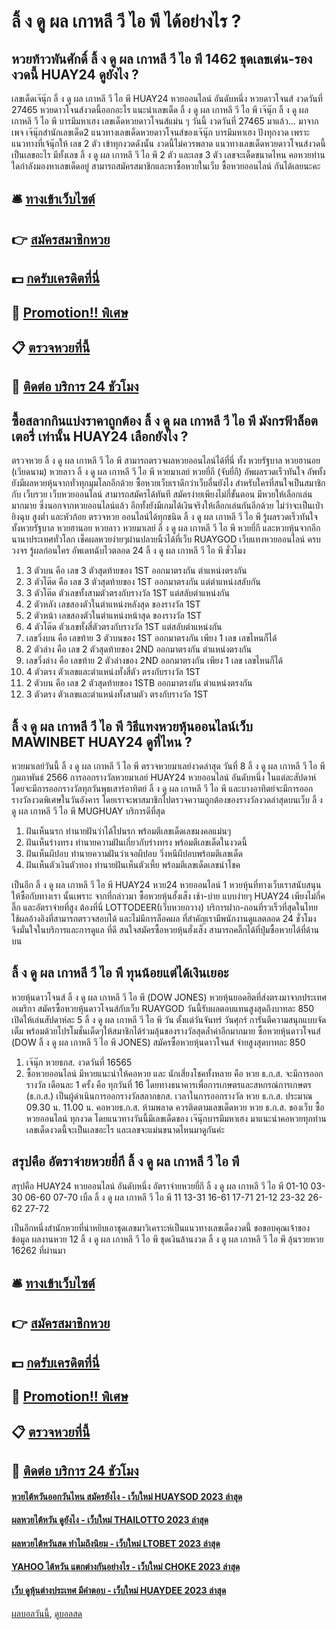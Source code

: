 # ลิ้ ง ดู ผล เกาหลี วี ไอ พี ได้อย่างไร ?
## หวยท้าวพันศักดิ์ ลิ้ ง ดู ผล เกาหลี วี ไอ พี 1462 ชุดเลขเด่น-รองงวดนี้ HUAY24 ดูยังไง ?
เลขเด็ดเจ๊นุ๊ก ลิ้ ง ดู ผล เกาหลี วี ไอ พี HUAY24 หวยออนไลน์ อันดับหนึ่ง หวยดาวโจนส์ งวดวันที่ 27465
หวยดาวโจนส์งวดนี้ออกอะไร แนะนำเลขเด็ด ลิ้ ง ดู ผล เกาหลี วี ไอ พี เจ๊นุ๊ก ลิ้ ง ดู ผล เกาหลี วี ไอ พี บารมีมหาเฮง เลขเด็ดหวยดาวโจนส์แม่น ๆ วันนี้ งวดวันที่ 27465 มาแล้ว… มาจากเพจ เจ๊นุ๊กสำนักเลขเด็ด2 แนวทางเลขเด็ดหวยดาวโจนส์ของเจ๊นุ๊ก บารมีมหาเฮง ปังทุกงวด เพราะแนวทางที่เจ้นุ๊กให้ เลข 2 ตัว เข้าทุกงวดดังนั้น งวดนี้ไม่ควรพลาด แนวทางเลขเด็ดหวยดาวโจนส์งวดนี้ เป็นเลขอะไร มีทั้งเลข ลิ้ ง ดู ผล เกาหลี วี ไอ พี 2 ตัว และเลข 3 ตัว เลขจะเด็ดขนาดไหน คอหวยท่านใดกำลังมองหาเลขเด็ดอยู่ สามารถสมัครสมาชิกและหาซื้อหวยในเว็บ ซื้อหวยออนไลน์ กันได้เลยนะคะ

## 🛎 [ทางเข้าเว็บไซต์](https://bit.ly/3BG5bNw)
## 👉 [สมัครสมาชิกหวย](https://bit.ly/3BG5bNw)
## 💵 [กดรับเครดิตที่นี่](https://bit.ly/3C3mvgS)
## 👑 [Promotion!! พิเศษ](https://bit.ly/3C3mvgS)
## 📋 [ตรวจหวยที่นี้](https://bit.ly/3C3mvgS)
## 📱 [ติดต่อ บริการ 24 ชัวโมง](https://bit.ly/3C3mvgS)

## ซื้อสลากกินแบ่งราคาถูกต้อง ลิ้ ง ดู ผล เกาหลี วี ไอ พี มังกรฟ้าล็อตเตอรี่ เท่านั้น HUAY24 เลือกยังไง ?
ตรวจหวย ลิ้ ง ดู ผล เกาหลี วี ไอ พี สามารถตรวจผลหวยออนไลน์ได้ที่นี่ ทั้ง หวยรัฐบาล หวยฮานอย (เวียดนาม) หวยลาว ลิ้ ง ดู ผล เกาหลี วี ไอ พี หวยมาเลย์ หวยยี่กี (จับยี่กี) อัพผลรวดเร็วทันใจ อัพทั้งยังมีผลหวยหุ้นจากทั่วทุกมุมโลกอีกด้วย
ซื้อหวยเว็บเราดีกว่าเว็บอื่นยังไง
สำหรับใครที่สนใจเป็นสมาชิกกับ เว็บรวย เว็บหวยออนไลน์ สามารถสมัครได้ทันที สมัครง่ายเพียงไม่กี่ขั้นตอน มีหวยให้เลือกเล่นมากมาย ซึ่งนอกจากหวยออนไลน์แล้ว อีกทั้งยังมีเกมได้เงินจริงให้เลือกเล่นกันอีกด้วย ไม่ว่าจะเป็นเป่ายิงฉุบ สูงต่ำ และหัวก้อย
ตรวจหวย ออนไลน์ได้ทุกชนิด ลิ้ ง ดู ผล เกาหลี วี ไอ พี รู้ผลรวดเร็วทันใจ ทั้งหวยรัฐบาล หวยฮานอย หวยลาว หวยมาเลย์ ลิ้ ง ดู ผล เกาหลี วี ไอ พี หวยยี่กี และหวยหุ้นจากอีกนานาประเทศทั่วโลก เช็คผลหวยง่ายๆผ่านปลายนิ้วได้ที่เว็บ RUAYGOD เว็บแทงหวยออนไลน์ ครบวงจร รู้ผลก่อนใคร อัพเดทฉับไวตลอด 24 ลิ้ ง ดู ผล เกาหลี วี ไอ พี ชั่วโมง
1. 3 ตัวบน คือ เลข 3 ตัวสุดท้ายของ 1ST ออกมาตรงกัน ตำแหน่งตรงกัน
2. 3 ตัวโต๊ด คือ เลข 3 ตัวสุดท้ายของ 1ST ออกมาตรงกัน แต่ตำแหน่งสลับกัน
3. 3 ตัวโต๊ด ตัวเลขทั้งสามตัวตรงกับรางวัล 1ST แต่สลับตำแหน่งกัน
4. 2 ตัวหลัง เลขสองตัวในตำแหน่งหลังสุด ของรางวัล 1ST
5. 2 ตัวหน้า เลขสองตัวในตำแหน่งหน้าสุด ของรางวัล 1ST
6. 4 ตัวโต๊ด ตัวเลขทั้งสี่ตัวตรงกับรางวัล 1ST แต่สลับตำแหน่งกัน
7. เลขวิ่งบน คือ เลขท้าย 3 ตัวบนของ 1ST ออกมาตรงกัน เพียง 1 เลข เลขไหนก็ได้
8. 2 ตัวล่าง คือ เลข 2 ตัวสุดท้ายของ 2ND ออกมาตรงกัน ตำแหน่งตรงกัน
9. เลขวิ่งล่าง คือ เลขท้าย 2 ตัวล่างของ 2ND ออกมาตรงกัน เพียง 1 เลข เลขไหนก็ได้
10. 4 ตัวตรง ตัวเลขและตำแหน่งทั้งสี่ตัว ตรงกับรางวัล 1ST
11. 2 ตัวบน คือ เลข 2 ตัวสุดท้ายของ 1STB ออกมาตรงกัน ตำแหน่งตรงกัน
12. 3 ตัวตรง ตัวเลขและตำแหน่งทั้งสามตัว ตรงกับรางวัล 1ST

## ลิ้ ง ดู ผล เกาหลี วี ไอ พี วิธีแทงหวยหุ้นออนไลน์เว็บ MAWINBET HUAY24 ดูที่ไหน ?
หวยมาเลย์วันนี้ ลิ้ ง ดู ผล เกาหลี วี ไอ พี ตรวจหวยมาเลย์งวดล่าสุด วันที่ 8 ลิ้ ง ดู ผล เกาหลี วี ไอ พี กุมภาพันธ์ 2566 การออกรางวัลหวยมาเลย์ HUAY24 หวยออนไลน์ อันดับหนึ่ง ในแต่ละสัปดาห์ โดยจะมีการออกรางวัลทุกวันพุธเสาร์อาทิตย์ ลิ้ ง ดู ผล เกาหลี วี ไอ พี และบางอาทิตย์จะมีการออกรางวัลงวดพิเศษในวันอังคาร โดยเราจะพาสมาชิกไปตรวจความถูกต้องของรางวัลงวดล่าสุดบนเว็บ ลิ้ ง ดู ผล เกาหลี วี ไอ พี MUGHUAY บริการดีที่สุด
1. ฝันเห็นนรก ทำนายฝันว่าได้ไปนรก พร้อมตีเลขเด็ดเลขมงคลแม่นๆ
2. ฝันเห็นร่างทรง ทำนายความฝันเกี่ยวกับร่างทรง พร้อมตีเลขเด็ดในงวดนี้
3. ฝันเห็นผีปอบ ทำนายความฝันว่าเจอผีปอบ วิ่งหนีผีปอบพร้อมตีเลขเด็ด
4. ฝันเห็นตัวเงินตัวทอง ทำนายฝันเห็นตัวเหี้ย พร้อมตีเลขเด็ดเลขนำโชค

เป็นอีก ลิ้ ง ดู ผล เกาหลี วี ไอ พี HUAY24 หวย24 หวยออนไลน์ 1 หวยหุ้นที่ทางเว็บเราสนับสนุนให้ซื้อกับทางเรา นั้นเพราะ
จากที่กล่าวมา ซื้อหวยหุ้นฮั้งเส็ง เช้า-บ่าย แบบง่ายๆ HUAY24 เพียงไม่กี่คลิ๊ก และอัตราจ่ายที่สูง ต้องที่นี่ LOTTODEER(เว็บหวยกวาง) บริการฝาก-ถอนที่รวเร็วที่สุดในไทย ใช้ผลอ้างอิงที่สามารถตรวจสอบได้ และไม่มีการล็อคผล ที่สำคัญเรามีพนักงานดูแลตลอด 24 ชั่วโมง จึงมั่นใจในบริการและการดูแล ที่ดี สนใจสมัครซื้อหวยหุ้นฮั่งเส็ง สามารถคลิ๊กได้ที่ปุ่มซื้อหวยได้ที่ด้านบน

## ลิ้ ง ดู ผล เกาหลี วี ไอ พี ทุนน้อยแต่ได้เงินเยอะ
หวยหุ้นดาวโจนส์ ลิ้ ง ดู ผล เกาหลี วี ไอ พี (DOW JONES) หวยหุ้นยอดฮิตที่ส่งตรงมาจากประเทศอเมริกา สมัครซื้อหวยหุ้นดาวโจนส์กับเว็บ RUAYGOD วันนี้รับผลตอบแทนสูงสุดถึงบาทละ 850 เปิดให้เล่นสัปดาห์ละ 5 ลิ้ ง ดู ผล เกาหลี วี ไอ พี วัน ตั้งแต่วันจันทร์ วันศุกร์ การันตีความสนุกแบบจัดเต็ม พร้อมด้วยโปรโมชั่นเด็ดๆให้สมาชิกได้ร่วมลุ้นของรางวัลสุดล้ำค่าอีกมากมาย
ซื้อหวยหุ้นดาวโจนส์ (DOW ลิ้ ง ดู ผล เกาหลี วี ไอ พี JONES) สมัครซื้อหวยหุ้นดาวโจนส์ จ่ายสูงสุดบาทละ 850
1. เจ๊นุ๊ก หวยธกส. งวดวันที่ 16565
2. ซื้อหวยออนไลน์ มีหวยแนะนำให้คอหวย และ นักเสี่ยงโชคทั้งหลาย คือ หวย ธ.ก.ส. จะมีการออกรางวัล เดือนละ 1 ครั้ง คือ ทุกวันที่ 16 โดยทางธนาคารเพื่อการเกษตรและสหกรณ์การเกษตร (ธ.ก.ส.) เป็นผู้ดำเนินการออกรางวัลสลากธกส. เวลาในการออกรางวัล หวย ธ.ก.ส. ประมาณ 09.30 น. 11.00 น. คอหวยธ.ก.ส. ห้ามพลาด ควรติดตามเลขเด็ดหวย หวย ธ.ก.ส. ของเว็บ ซื้อหวยออนไลน์ ทุกงวด โดยแนวทางวันนี้มีเลขเด็ดของ เจ๊นุ๊กบารมีมหาเฮง มาแนะนำคอหวยทุกท่าน เลขเด็ดงวดนี้จะเป็นเลขอะไร และเลขจะแม่นขนาดไหนมาดูกันค่ะ

## สรุปคือ อัตราจ่ายหวยยี่กี ลิ้ ง ดู ผล เกาหลี วี ไอ พี
สรุปคือ HUAY24 หวยออนไลน์ อันดับหนึ่ง อัตราจ่ายหวยยี่กี ลิ้ ง ดู ผล เกาหลี วี ไอ พี 01-10
03-30
06-60
07-70
เบิ้ล ลิ้ ง ดู ผล เกาหลี วี ไอ พี 11
13-31
16-61
17-71
21-12
23-32
26-62
27-72

เป็นอีกหนึ่งสำนักหวยที่น่าหยิบเอาชุดเลขมาวิเคราะห์เป็นแนวทางเลขเด็ดงวดนี้
ขอขอบคุณเจ้าของข้อมูล
ผลงานหวย 12 ลิ้ ง ดู ผล เกาหลี วี ไอ พี ชุดเงินล้านงวด ลิ้ ง ดู ผล เกาหลี วี ไอ พี ลุ้นรวยหวย 16262 ที่ผ่านมา

## 🛎 [ทางเข้าเว็บไซต์](https://bit.ly/3BG5bNw)
## 👉 [สมัครสมาชิกหวย](https://bit.ly/3BG5bNw)
## 💵 [กดรับเครดิตที่นี่](https://bit.ly/3C3mvgS)
## 👑 [Promotion!! พิเศษ](https://bit.ly/3C3mvgS)
## 📋 [ตรวจหวยที่นี้](https://bit.ly/3C3mvgS)
## 📱 [ติดต่อ บริการ 24 ชัวโมง](https://bit.ly/3C3mvgS)

#### [หวยไต้หวันออกวันไหน สมัครยังไง - เว็บใหม่ HUAYSOD 2023 ล่าสุด](https://atom.io/themes/หวยไต้หวันออกวันไหน%20สมัครยังไง%20-%20เว็บใหม่%20huaysod%202023%20ล่าสุด)
#### [ผลหวยไต้หวัน ดูยังไง - เว็บใหม่ THAILOTTO 2023 ล่าสุด](https://atom.io/themes/ผลหวยไต้หวัน%20ดูยังไง%20-%20เว็บใหม่%20thailotto%202023%20ล่าสุด)
#### [ผลหวยไต้หวันสด ทำไมถึงนิยม - เว็บใหม่ LTOBET 2023 ล่าสุด](https://atom.io/themes/ผลหวยไต้หวันสด%20ทำไมถึงนิยม%20-%20เว็บใหม่%20ltobet%202023%20ล่าสุด)
#### [YAHOO ไต้หวัน แตกต่างกันอย่างไร - เว็บใหม่ CHOKE 2023 ล่าสุด](https://atom.io/themes/yahoo%20ไต้หวัน%20แตกต่างกันอย่างไร%20-%20เว็บใหม่%20choke%202023%20ล่าสุด)
#### [เว็บ ดูหุ้นต่างประเทศ มีคำตอบ - เว็บใหม่ HUAYDEE 2023 ล่าสุด](https://atom.io/themes/เว็บ%20ดูหุ้นต่างประเทศ%20มีคำตอบ%20-%20เว็บใหม่%20huaydee%202023%20ล่าสุด)

[ผลบอลวันนี้](https://siamsport.tv "ผลบอลวันนี้"), [ดูบอลสด](https://siamsport.tv/ดูบอลสด "ดูบอลสด")